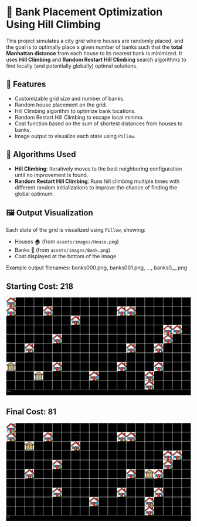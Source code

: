 # 🏦 Bank Placement Optimization Using Hill Climbing

This project simulates a city grid where houses are randomly placed, and the goal is to optimally place a given number of banks such that the **total Manhattan distance** from each house to its nearest bank is minimized. It uses **Hill Climbing** and **Random Restart Hill Climbing** search algorithms to find locally (and potentially globally) optimal solutions.

## 🚀 Features

- Customizable grid size and number of banks.
- Random house placement on the grid.
- Hill Climbing algorithm to optimize bank locations.
- Random Restart Hill Climbing to escape local minima.
- Cost function based on the sum of shortest distances from houses to banks.
- Image output to visualize each state using `Pillow`.

## 🧠 Algorithms Used

- **Hill Climbing**: Iteratively moves to the best neighboring configuration until no improvement is found.
- **Random Restart Hill Climbing**: Runs hill climbing multiple times with different random initializations to improve the chance of finding the global optimum.

## 🖼️ Output Visualization

Each state of the grid is visualized using `Pillow`, showing:
- Houses 🏠 (from `assets/images/House.png`)
- Banks 🏦 (from `assets/images/Bank.png`)
- Cost displayed at the bottom of the image

Example output filenames:
banks000.png, banks001.png, ..., banks0__.png
## Starting Cost: 218
![Starting Location](banks000.png)

## Final Cost: 81
![Final Output](banks022.png)